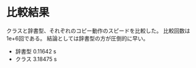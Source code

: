# 比較結果

クラスと辞書型、それぞれのコピー動作のスピードを比較した。
比較回数は1e+6回である。
結論としては辞書型の方が圧倒的に早い。

- 辞書型
    0.11642 s
- クラス
    3.18475 s
